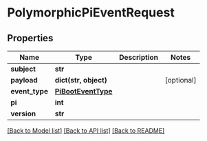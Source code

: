 # PolymorphicPiEventRequest


## Properties
Name | Type | Description | Notes
------------ | ------------- | ------------- | -------------
**subject** | **str** |  | 
**payload** | **dict(str, object)** |  | [optional] 
**event_type** | [**PiBootEventType**](PiBootEventType.md) |  | 
**pi** | **int** |  | 
**version** | **str** |  | 

[[Back to Model list]](../README.md#documentation-for-models) [[Back to API list]](../README.md#documentation-for-api-endpoints) [[Back to README]](../README.md)


